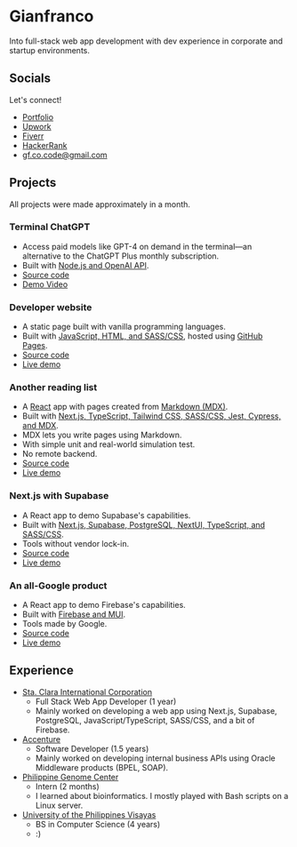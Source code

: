 # Gianfranco

Into full-stack web app development with dev experience in corporate and startup environments.

## Socials

Let's connect!

- [Portfolio](https://gf-co.github.io)
- [Upwork](https://www.upwork.com/freelancers/~01ffd771f5852e6363)
- [Fiverr](https://www.fiverr.com/gf_co_dev)
- [HackerRank](https://www.hackerrank.com/profile/gf_co_code)
- gf.co.code@gmail.com

## Projects

All projects were made approximately in a month.

### Terminal ChatGPT

- Access paid models like GPT-4 on demand in the terminal—an alternative to the ChatGPT Plus monthly subscription.
- Built with <u>Node.js and OpenAI API</u>.
- [Source code](https://github.com/gf-co/terminal-chat-gpt)
- [Demo Video](https://github.com/gf-co/terminal-chat-gpt)

### Developer website

- A static page built with vanilla programming languages.
- Built with <u>JavaScript, HTML, and SASS/CSS</u>, hosted using <u>GitHub Pages</u>.
- [Source code](https://github.com/gf-co/gf-co.github.io)
- [Live demo](https://gf-co.github.io/)

### Another reading list

- A <u>React</u> app with pages created from <u>Markdown (MDX)</u>.
- Built with <u>Next.js, TypeScript, Tailwind CSS, SASS/CSS, Jest, Cypress, and MDX</u>.
- MDX lets you write pages using Markdown.
- With simple unit and real-world simulation test.
- No remote backend.
- [Source code](https://github.com/gf-co/another-book-list-website)
- [Live demo](https://another-book-list-website.vercel.app/)

### Next.js with Supabase

- A React app to demo Supabase's capabilities.
- Built with <u>Next.js, Supabase, PostgreSQL, NextUI, TypeScript, and SASS/CSS</u>.
- Tools without vendor lock-in.
- [Source code](https://github.com/gf-co/nextjs-with-supabase)
- [Live demo](https://nextjs-with-supabase-nine-zeta.vercel.app/)

### An all-Google product

- A React app to demo Firebase's capabilities.
- Built with <u>Firebase and MUI</u>.
- Tools made by Google.
- [Source code](https://github.com/gf-co/all-google-product)
- [Live demo](https://all-googly-product.firebaseapp.com/)

## Experience

- [Sta. Clara International Corporation](https://staclara.com.ph/)
  - Full Stack Web App Developer (1 year)
  - Mainly worked on developing a web app using Next.js, Supabase, PostgreSQL, JavaScript/TypeScript, SASS/CSS, and a bit of Firebase.
- [Accenture](https://www.accenture.com/)
  - Software Developer (1.5 years)
  - Mainly worked on developing internal business APIs using Oracle Middleware products (BPEL, SOAP).
- [Philippine Genome Center](https://pgc.up.edu.ph/)
  - Intern (2 months)
  - I learned about bioinformatics. I mostly played with Bash scripts on a Linux server.
- [University of the Philippines Visayas](https://www.upv.edu.ph/)
  - BS in Computer Science (4 years)
  - :)
